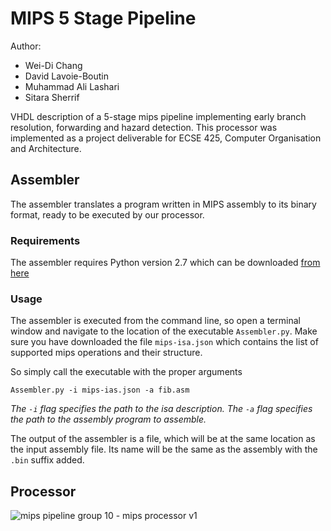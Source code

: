 # MIPS 5 Stage Pipeline

Author: 

 - Wei-Di Chang
 - David Lavoie-Boutin
 - Muhammad Ali Lashari
 - Sitara Sherrif

VHDL description of a 5-stage mips pipeline implementing early branch resolution, forwarding and hazard detection. This processor was implemented as a project deliverable for ECSE 425, Computer Organisation and Architecture.

## Assembler

The assembler translates a program written in MIPS assembly to its binary format, ready to be executed by our processor. 

### Requirements

The assembler requires Python version 2.7 which can be downloaded [from here](https://www.python.org/downloads/release/python-2711/)

### Usage

The assembler is executed from the command line, so open a terminal window and navigate to the location of the executable `Assembler.py`. Make sure you have downloaded the file `mips-isa.json` which contains the list of supported mips operations and their structure.

So simply call the executable with the proper arguments

```
Assembler.py -i mips-ias.json -a fib.asm
```

*The `-i` flag specifies the path to the isa description. The `-a` flag specifies the path to the assembly program to assemble.*

The output of the assembler is a file, which will be at the same location as the input assembly file. Its name will be the same as the assembly with the `.bin` suffix added.

## Processor

![mips pipeline group 10 - mips processor v1](https://cloud.githubusercontent.com/assets/5551220/14159058/cd0525b0-f6a1-11e5-8e37-bbeb88e81a52.png)

